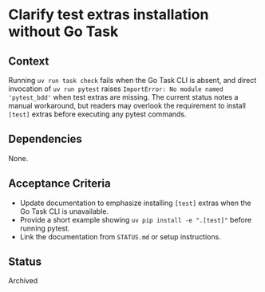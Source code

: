 # Clarify test extras installation without Go Task

## Context
Running `uv run task check` fails when the Go Task CLI is absent, and direct
invocation of `uv run pytest` raises `ImportError: No module named 'pytest_bdd'`
when test extras are missing. The current status notes a manual workaround, but
readers may overlook the requirement to install `[test]` extras before executing
any pytest commands.

## Dependencies
None.

## Acceptance Criteria
- Update documentation to emphasize installing `[test]` extras when the Go Task
  CLI is unavailable.
- Provide a short example showing `uv pip install -e ".[test]"` before running
  pytest.
- Link the documentation from `STATUS.md` or setup instructions.

## Status
Archived
